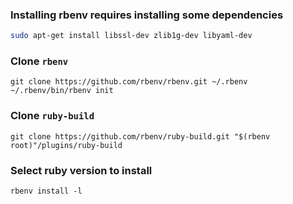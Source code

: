 ### Installing rbenv requires installing some dependencies
```bash
sudo apt-get install libssl-dev zlib1g-dev libyaml-dev
```
### Clone `rbenv`
```
git clone https://github.com/rbenv/rbenv.git ~/.rbenv
~/.rbenv/bin/rbenv init

```
### Clone `ruby-build`
```
git clone https://github.com/rbenv/ruby-build.git "$(rbenv root)"/plugins/ruby-build
```
### Select ruby version to install
```
rbenv install -l
```
